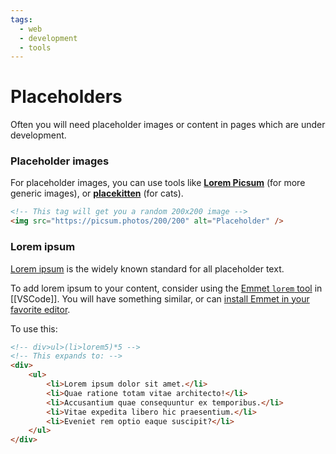 ```yaml
---
tags:
  - web
  - development
  - tools
---
```


# Placeholders

Often you will need placeholder images or content in pages which are under development.

### Placeholder images

For placeholder images, you can use tools like [**Lorem Picsum**](https://picsum.photos/) (for more generic images), or **[placekitten](https://placekitten.com/)** (for cats).

```html
<!-- This tag will get you a random 200x200 image -->
<img src="https://picsum.photos/200/200" alt="Placeholder" />
```

### Lorem ipsum

[Lorem ipsum](https://www.lipsum.com/) is the widely known standard for all placeholder text.

To add lorem ipsum to your content, consider using the [Emmet `lorem` tool](https://docs.emmet.io/abbreviations/lorem-ipsum/) in [[VSCode]].
You will have something similar, or can [install Emmet in your favorite editor](https://docs.emmet.io/).

To use this:
```html
<!-- div>ul>(li>lorem5)*5 -->
<!-- This expands to: -->
<div>
    <ul>
        <li>Lorem ipsum dolor sit amet.</li>
        <li>Quae ratione totam vitae architecto!</li>
        <li>Accusantium quae consequuntur ex temporibus.</li>
        <li>Vitae expedita libero hic praesentium.</li>
        <li>Eveniet rem optio eaque suscipit?</li>
    </ul>
</div>
```